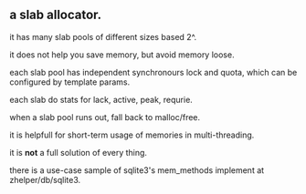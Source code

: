 ## a slab allocator.
it has many slab pools of different sizes based 2^.

it does not help you save memory, but avoid memory loose.

each slab pool has independent synchronours lock and quota, which can be configured by template params.

each slab do stats for lack, active, peak, requrie.

when a slab pool runs out, fall back to malloc/free.

it is helpfull for short-term usage of memories in multi-threading.

it is **not** a full solution of every thing.

there is a use-case sample of sqlite3's mem_methods implement at zhelper/db/sqlite3.
